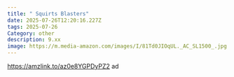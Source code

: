 ```yaml
---
title: " Squirts Blasters"
date: 2025-07-26T12:20:16.227Z
tags: 2025-07-26
Category: other
description: 9.xx
image: https://m.media-amazon.com/images/I/81Td0JIOqUL._AC_SL1500_.jpg
---
```

https://amzlink.to/az0e8YGPDyPZ2 ad